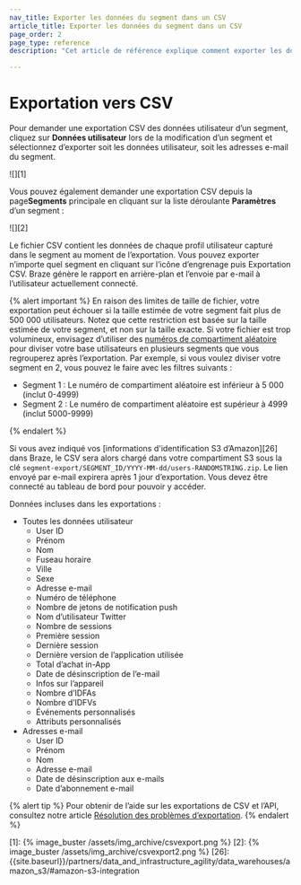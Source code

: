 ```yaml
---
nav_title: Exporter les données du segment dans un CSV
article_title: Exporter les données du segment dans un CSV
page_order: 2
page_type: reference
description: "Cet article de référence explique comment exporter les données d’un segment dans un fichier CSV."

---
```


# Exportation vers CSV

Pour demander une exportation CSV des données utilisateur d’un segment, cliquez sur **Données utilisateur** lors de la modification d’un segment et sélectionnez d’exporter soit les données utilisateur, soit les adresses e-mail du segment.

![][1]

Vous pouvez également demander une exportation CSV depuis la page**Segments** principale en cliquant sur la liste déroulante<i class="fas fa-gear"></i> **Paramètres** d’un segment :

![][2]

Le fichier CSV contient les données de chaque profil utilisateur capturé dans le segment au moment de l’exportation. Vous pouvez exporter n’importe quel segment en cliquant sur l’icône d’engrenage puis Exportation CSV. Braze génère le rapport en arrière-plan et l’envoie par e-mail à l’utilisateur actuellement connecté.

{% alert important %} 
En raison des limites de taille de fichier, votre exportation peut échouer si la taille estimée de votre segment fait plus de 500 000 utilisateurs. Notez que cette restriction est basée sur la taille estimée de votre segment, et non sur la taille exacte. Si votre fichier est trop volumineux, envisagez d’utiliser des [ numéros de compartiment aléatoire]({{site.baseurl}}/user_guide/engagement_tools/campaigns/ideas_and_strategies/ab_testing_with_random_buckets/#step-1-segment-your-users-by-the-random-bucket-attribute) pour diviser votre base utilisateurs en plusieurs segments que vous regrouperez après l’exportation. Par exemple, si vous voulez diviser votre segment en 2, vous pouvez le faire avec les filtres suivants :

- Segment 1 : Le numéro de compartiment aléatoire est inférieur à 5 000 (inclut 0-4999)
- Segment 2 : Le numéro de compartiment aléatoire est supérieur à 4999 (inclut 5000-9999)

{% endalert %}

Si vous avez indiqué vos [informations d'identification S3 d’Amazon][26] dans Braze, le CSV sera alors chargé dans votre compartiment S3 sous la clé `segment-export/SEGMENT_ID/YYYY-MM-dd/users-RANDOMSTRING.zip`. Le lien envoyé par e-mail expirera après 1 jour d’exportation. Vous devez être connecté au tableau de bord pour pouvoir y accéder.

Données incluses dans les exportations :

- Toutes les données utilisateur
    - User ID
    - Prénom
    - Nom
    - Fuseau horaire
    - Ville
    - Sexe
    - Adresse e-mail
    - Numéro de téléphone
    - Nombre de jetons de notification push
    - Nom d’utilisateur Twitter
    - Nombre de sessions
    - Première session
    - Dernière session
    - Dernière version de l’application utilisée
    - Total d’achat in-App
    - Date de désinscription de l’e-mail 
    - Infos sur l’appareil
    - Nombre d’IDFAs
    - Nombre d’IDFVs
    - Événements personnalisés
    - Attributs personnalisés
- Adresses e-mail
    - User ID
    - Prénom
    - Nom
    - Adresse e-mail
    - Date de désinscription aux e-mails
    - Date d’abonnement e-mail

{% alert tip %}
Pour obtenir de l’aide sur les exportations de CSV et l’API, consultez notre article [Résolution des problèmes d’exportation]({{site.baseurl}}/user_guide/data_and_analytics/export_braze_data/export_troubleshooting/).
{% endalert %} 

[1]: {% image_buster /assets/img_archive/csvexport.png %}
[2]: {% image_buster /assets/img_archive/csvexport2.png %}
[26]: {{site.baseurl}}/partners/data_and_infrastructure_agility/data_warehouses/amazon_s3/#amazon-s3-integration
